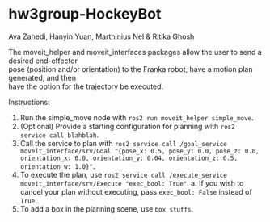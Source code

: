 # hw3group-HockeyBot

Ava Zahedi, Hanyin Yuan, Marthinius Nel & Ritika Ghosh

The moveit_helper and moveit_interfaces packages allow the user to send a desired end-effector\
pose (position and/or orientation) to the Franka robot, have a motion plan generated, and then\
have the option for the trajectory be executed.

Instructions:
1. Run the simple_move node with `ros2 run moveit_helper simple_move`.
2. (Optional) Provide a starting configuration for planning with `ros2 service call blahblah`.
3. Call the service to plan with `ros2 service call /goal_service moveit_interface/srv/Goal "{pose_x: 0.5, pose_y: 0.0, pose_z: 0.0, orientation_x: 0.0, orientation_y: 0.04, orientation_z: 0.5, orientation_w: 1.0}"`.
4. To execute the plan, use `ros2 service call /execute_service moveit_interface/srv/Execute "exec_bool: True"`.
    a. If you wish to cancel your plan without executing, pass `exec_bool: False` instead of `True`.
5. To add a box in the planning scene, use `box stuffs`.



